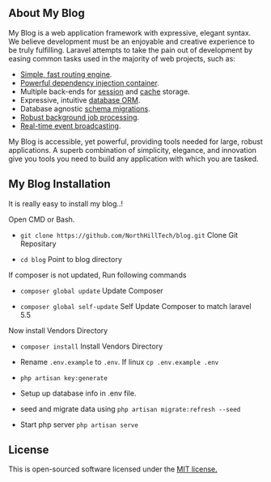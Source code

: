 ## About My Blog

My Blog is a web application framework with expressive, elegant syntax. We believe development must be an enjoyable and creative experience to be truly fulfilling. Laravel attempts to take the pain out of development by easing common tasks used in the majority of web projects, such as:

- [Simple, fast routing engine](https://laravel.com/docs/routing).
- [Powerful dependency injection container](https://laravel.com/docs/container).
- Multiple back-ends for [session](https://laravel.com/docs/session) and [cache](https://laravel.com/docs/cache) storage.
- Expressive, intuitive [database ORM](https://laravel.com/docs/eloquent).
- Database agnostic [schema migrations](https://laravel.com/docs/migrations).
- [Robust background job processing](https://laravel.com/docs/queues).
- [Real-time event broadcasting](https://laravel.com/docs/broadcasting).

My Blog is accessible, yet powerful, providing tools needed for large, robust applications. A superb combination of simplicity, elegance, and innovation give you tools you need to build any application with which you are tasked.

## My Blog Installation

It is really easy to install my blog..!

Open CMD or Bash.

- `git clone https://github.com/NorthHillTech/blog.git` Clone Git Repositary

- `cd blog` Point to blog directory

If composer is not updated, Run following commands 

- `composer global update` Update Composer

- `composer global self-update` Self Update Composer to match laravel 5.5

Now install Vendors Directory

- `composer install` Install Vendors Directory

- Rename `.env.example` to `.env`. If linux `cp .env.example .env`

- `php artisan key:generate`

- Setup up database info in .env file.

- seed and migrate data using `php artisan migrate:refresh --seed`

- Start php server `php artisan serve`

## License

This is open-sourced software licensed under the [MIT license](http://opensource.org/licenses/MIT)[.](http://gnodesign.com/templates/cariera/)
